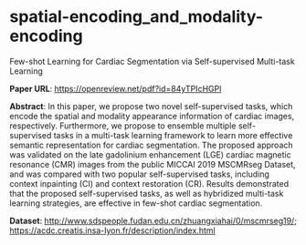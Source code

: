 # spatial-encoding_and_modality-encoding

Few-shot Learning for Cardiac Segmentation via Self-supervised Multi-task Learning

**Paper URL**: https://openreview.net/pdf?id=84yTPIcHGPl

**Abstract**: In this paper, we propose two novel self-supervised tasks, which encode the spatial 
and modality appearance information of cardiac images, respectively. Furthermore, we propose
to ensemble multiple self-supervised tasks in a multi-task learning framework to learn more
effective semantic representation for cardiac segmentation. The proposed approach was validated 
on the late gadolinium enhancement (LGE) cardiac magnetic resonance (CMR) images from the 
public MICCAI 2019 MSCMRseg Dataset, and was compared with two popular self-supervised tasks, 
including context inpainting (CI) and context restoration (CR). Results demonstrated that the 
proposed self-supervised tasks, as well as hybridized multi-task learning strategies, are 
effective in few-shot cardiac segmentation.

**Dataset**: http://www.sdspeople.fudan.edu.cn/zhuangxiahai/0/mscmrseg19/; https://acdc.creatis.insa-lyon.fr/description/index.html
